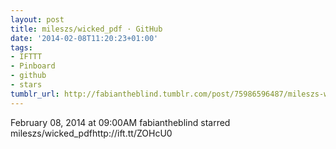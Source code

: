 ```yaml
---
layout: post
title: mileszs/wicked_pdf · GitHub
date: '2014-02-08T11:20:23+01:00'
tags:
- IFTTT
- Pinboard
- github
- stars
tumblr_url: http://fabiantheblind.tumblr.com/post/75986596487/mileszs-wicked-pdf-github
---
```

February 08, 2014 at 09:00AM
fabiantheblind starred mileszs/wicked_pdfhttp://ift.tt/ZOHcU0
